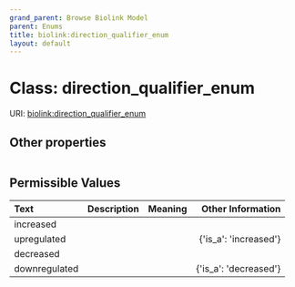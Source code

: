 ```yaml
---
grand_parent: Browse Biolink Model
parent: Enums
title: biolink:direction_qualifier_enum
layout: default
---
```


# Class: direction_qualifier_enum




URI: [biolink:direction_qualifier_enum](https://w3id.org/biolink/vocab/direction_qualifier_enum)


## Other properties

|  |  |  |
| --- | --- | --- |

## Permissible Values

| Text | Description | Meaning | Other Information |
| :--- | :---: | :---: | ---: |
| increased |  |  |  |
| upregulated |  |  | {'is_a': 'increased'} |
| decreased |  |  |  |
| downregulated |  |  | {'is_a': 'decreased'} |

